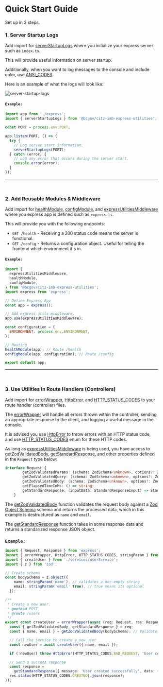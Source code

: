 # Quick Start Guide

Set up in 3 steps.

### 1. Server Startup Logs

Add import for [serverStartupLogs] where you initialize your express server such as `index.ts`.

This will provide useful information on server startup.

Additionally, when you want to log messages to the console and include color, use [ANSI_CODES].

Here is an example of what the logs will look like:

![server-startup-logs](../../images/server_startup_logs.PNG)

#### `Example:`

```JavaScript
import app from './express';
import { serverStartupLogs } from '@bcgov/citz-imb-express-utilities';

const PORT = process.env.PORT;

app.listen(PORT, () => {
  try {
    // Log server start information.
    serverStartupLogs(PORT);
  } catch (error) {
    // Log any error that occurs during the server start.
    console.error(error);
  }
});
```

---

<br />

### 2. Add Reusable Modules & Middleware

Add import for [healthModule], [configModule], and [expressUtilitiesMiddleware] where you express app is defined such as `express.ts`.

This will provide you with the following endpoints:

- `GET /health` - Receiving a 200 status code means the server is functional.
- `GET /config` - Returns a configuration object. Useful for telling the frontend which environment it's in.

#### `Example:`

```JavaScript
import {
  expressUtilitiesMiddleware,
  healthModule,
  configModule,
} from '@bcgov/citz-imb-express-utilities';
import express from 'express';

// Define Express App
const app = express();

// Add express utils middleware.
app.use(expressUtilitiesMiddleware);

const configuration = {
  ENVIRONMENT: process.env.ENVIRONMENT,
};

// Routing
healthModule(app); // Route /health
configModule(app, configuration); // Route /config

export default app;
```

---

<br />

### 3. Use Utilities in Route Handlers (Controllers)

Add import for [errorWrapper], [HttpError], and [HTTP_STATUS_CODES] to your route handler (controller) files.

The [errorWrapper] will handle all errors thrown within the controller, sending an appropriate response to the client, and logging a useful message in the console.

It is advised you use [HttpError] to throw errors with an HTTP status code, and use [HTTP_STATUS_CODES] enum for these HTTP codes.

As long as [expressUtilitiesMiddleware] is being used, you have access to [getZodValidatedBody], [getStandardResponse], and other properties defined in the `Request` type below:

<!-- The following code block is auto generated when types in the package change. -->
<!-- TYPE: Request -->

```TypeScript
interface Request {
        getZodValidatedParams: (schema: ZodSchema<unknown>, options?: ZodValidationOptions) => any;
        getZodValidatedQuery: (schema: ZodSchema<unknown>, options?: ZodValidationOptions) => any;
        getZodValidatedBody: (schema: ZodSchema<unknown>, options?: ZodValidationOptions) => any;
        getElapsedTimeInMs: () => string;
        getStandardResponse: (inputData: StandardResponseInput) => StandardResponse;
    }
```

The [getZodValidatedBody] function validates the request body against a [Zod Object Schema] schema and returns the processed data, which in this example is destructured as `name` and `email`.

The [getStandardResponse] function takes in some response data and returns a standarized response JSON object.

### `Example:`

```TypeScript
import { Request, Response } from 'express';
import { errorWrapper, HttpError, HTTP_STATUS_CODES, stringParam } from '@bcgov/citz-imb-express-utilities';
import { createUser } from './services/userService';
import { z } from 'zod';

// Create schema
const bodySchema = z.object({
    name: stringParam('name'), // validates a non-empty string
    email: stringParam('email' true), // true means its optional
  });

/**
 * Create a new user.
 * @method POST
 * @route /users
 */
export const createUser = errorWrapper(async (req: Request, res: Response) => {
  const { getZodValidatedBody, getStandardResponse } = req;
  const { name, email } = getZodValidatedBody(bodySchema); // Validates request body

  // Call the service to create a new user
  const newUser = await createUser({ name, email });

  if (!newUser) throw HttpError(HTTP_STATUS_CODES.BAD_REQUEST, 'User could not be created.');

  // Send a success response
  const response =
    getStandardResponse({ message: 'User created successfully', data: { user: newUser } });
  res.status(HTTP_STATUS_CODES.CREATED).json(response);
});
```

<!-- Link References -->

[expressUtilitiesMiddleware]: ../../using-the-package/apis-&-components/middleware
[healthModule]: ../../using-the-package/apis-&-components/modules/health
[configModule]: ../../using-the-package/apis-&-components/modules/config
[errorWrapper]: ../../using-the-package/apis-&-components/error-wrapper
[HttpError]: ../../using-the-package/apis-&-components/http-error
[getStandardResponse]: ../../using-the-package/apis-&-components/standard-response
[ANSI_CODES]: ../../using-the-package/apis-&-components/ansi-codes
[getZodValidatedBody]: ../../using-the-package/apis-&-components/zod/request-schema-validation/get-zod-validated-body
[serverStartupLogs]: ../../using-the-package/apis-&-components/server-startup-logs
[HTTP_STATUS_CODES]: ../../using-the-package/apis-&-components/http-status-codes
[Zod Object Schema]: https://zod.dev/?id=objects
